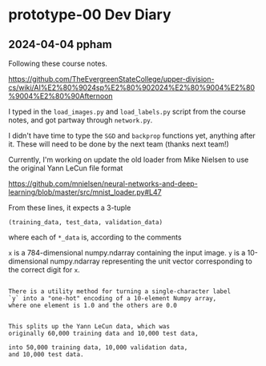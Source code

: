 # prototype-00 Dev Diary

## 2024-04-04 ppham 

Following these course notes.

https://github.com/TheEvergreenStateCollege/upper-division-cs/wiki/AI%E2%80%9024sp%E2%80%902024%E2%80%9004%E2%80%9004%E2%80%90Afternoon

I typed in the `load_images.py` and `load_labels.py` script
from the course notes, and got partway through `network.py`.

I didn't have time to type the `SGD` and `backprop` functions yet, anything after it. These will need to be done by the next
team (thanks next team!)

Currently, I'm working on update the old loader from
Mike Nielsen to use the
original Yann LeCun file format

https://github.com/mnielsen/neural-networks-and-deep-learning/blob/master/src/mnist_loader.py#L47

From these lines, it expects a 3-tuple

```
(training_data, test_data, validation_data)
```

where each of `*_data` is, according to the comments

``x`` is a 784-dimensional numpy.ndarray
    containing the input image.  ``y`` is a 10-dimensional
    numpy.ndarray representing the unit vector corresponding to the
    correct digit for ``x``.
```

There is a utility method for turning a single-character label
`y` into a "one-hot" encoding of a 10-element Numpy array,
where one element is 1.0 and the others are 0.0

```

```

This splits up the Yann LeCun data, which was
originally 60,000 training data and 10,000 test data,

into 50,000 training data, 10,000 validation data,
and 10,000 test data.